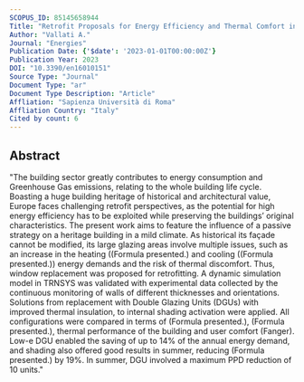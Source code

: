 ```yaml
---
SCOPUS_ID: 85145658944
Title: "Retrofit Proposals for Energy Efficiency and Thermal Comfort in Historic Public Buildings: The Case of the Engineering Faculty’s Seat of Sapienza University"
Author: "Vallati A."
Journal: "Energies"
Publication Date: {'$date': '2023-01-01T00:00:00Z'}
Publication Year: 2023
DOI: "10.3390/en16010151"
Source Type: "Journal"
Document Type: "ar"
Document Type Description: "Article"
Affliation: "Sapienza Università di Roma"
Affliation Country: "Italy"
Cited by count: 6
---
```


## Abstract
"The building sector greatly contributes to energy consumption and Greenhouse Gas emissions, relating to the whole building life cycle. Boasting a huge building heritage of historical and architectural value, Europe faces challenging retrofit perspectives, as the potential for high energy efficiency has to be exploited while preserving the buildings’ original characteristics. The present work aims to feature the influence of a passive strategy on a heritage building in a mild climate. As historical its façade cannot be modified, its large glazing areas involve multiple issues, such as an increase in the heating ((Formula presented.) and cooling ((Formula presented.)) energy demands and the risk of thermal discomfort. Thus, window replacement was proposed for retrofitting. A dynamic simulation model in TRNSYS was validated with experimental data collected by the continuous monitoring of walls of different thicknesses and orientations. Solutions from replacement with Double Glazing Units (DGUs) with improved thermal insulation, to internal shading activation were applied. All configurations were compared in terms of (Formula presented.), (Formula presented.), thermal performance of the building and user comfort (Fanger). Low-e DGU enabled the saving of up to 14% of the annual energy demand, and shading also offered good results in summer, reducing (Formula presented.) by 19%. In summer, DGU involved a maximum PPD reduction of 10 units."

